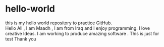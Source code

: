 # hello-world
this is my hello world repository to practice GitHub.  
Hello All , 
I am Maadh , I am from Iraq and I enjoy programming. 
I love creative Ideas. I am working to produce amazing software . 
This is just for test 
Thank you
